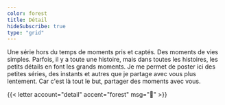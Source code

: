 ```yaml
---
color: forest
title: Détail
hideSubscribe: true
type: "grid"
---
```


Une série hors du temps de moments pris et captés.
Des moments de vies simples. Parfois, il y a toute une histoire, mais dans toutes les histoires, les petits détails en font les grands moments.
Je me permet de poster ici des petites séries, des instants et autres que je partage avec vous plus lentement. Car c'est là tout le but, partager des moments avec vous.

{{< letter account="detail" accent="forest" msg="👀" >}}

